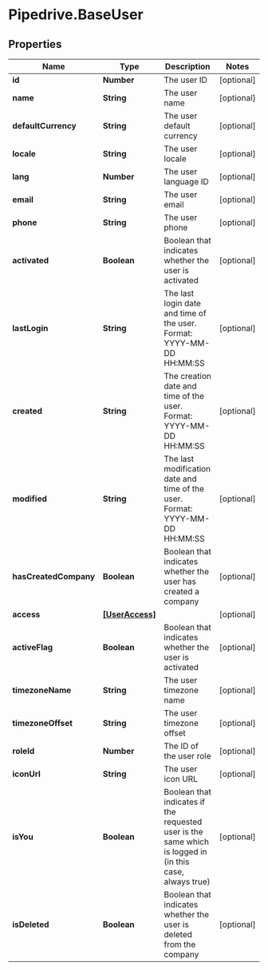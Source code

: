 # Pipedrive.BaseUser

## Properties

Name | Type | Description | Notes
------------ | ------------- | ------------- | -------------
**id** | **Number** | The user ID | [optional] 
**name** | **String** | The user name | [optional] 
**defaultCurrency** | **String** | The user default currency | [optional] 
**locale** | **String** | The user locale | [optional] 
**lang** | **Number** | The user language ID | [optional] 
**email** | **String** | The user email | [optional] 
**phone** | **String** | The user phone | [optional] 
**activated** | **Boolean** | Boolean that indicates whether the user is activated | [optional] 
**lastLogin** | **String** | The last login date and time of the user. Format: YYYY-MM-DD HH:MM:SS | [optional] 
**created** | **String** | The creation date and time of the user. Format: YYYY-MM-DD HH:MM:SS | [optional] 
**modified** | **String** | The last modification date and time of the user. Format: YYYY-MM-DD HH:MM:SS | [optional] 
**hasCreatedCompany** | **Boolean** | Boolean that indicates whether the user has created a company | [optional] 
**access** | [**[UserAccess]**](UserAccess.md) |  | [optional] 
**activeFlag** | **Boolean** | Boolean that indicates whether the user is activated | [optional] 
**timezoneName** | **String** | The user timezone name | [optional] 
**timezoneOffset** | **String** | The user timezone offset | [optional] 
**roleId** | **Number** | The ID of the user role | [optional] 
**iconUrl** | **String** | The user icon URL | [optional] 
**isYou** | **Boolean** | Boolean that indicates if the requested user is the same which is logged in (in this case, always true) | [optional] 
**isDeleted** | **Boolean** | Boolean that indicates whether the user is deleted from the company | [optional] 


